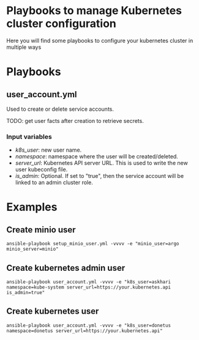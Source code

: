 # Playbooks to manage Kubernetes cluster configuration

Here you will find some playbooks to configure your kubernetes cluster in multiple ways

# Playbooks

## user_account.yml

Used to create or delete service accounts.

TODO: get user facts after creation to retrieve secrets.

### Input variables

* *k8s_user*: new user name.
* *namespace*: namespace where the user will be created/deleted.
* *server_url*: Kubernetes API server URL. This is used to write the new user kubeconfig file.
* *is_admin*: Optional. If set to "true", then the service account will be linked to an admin cluster role.

# Examples

## Create minio user
```
ansible-playbook setup_minio_user.yml -vvvv -e "minio_user=argo minio_server=minio"
```

## Create kubernetes admin user
```
ansible-playbook user_account.yml -vvvv -e "k8s_user=askhari namespace=kube-system server_url=https://your.kubernetes.api is_admin=true"
```

## Create kubernetes user
```
ansible-playbook user_account.yml -vvvv -e "k8s_user=donetus namespace=donetus server_url=https://your.kubernetes.api"
```

